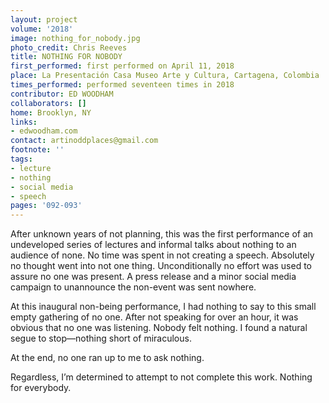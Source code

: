 ```yaml
---
layout: project
volume: '2018'
image: nothing_for_nobody.jpg
photo_credit: Chris Reeves
title: NOTHING FOR NOBODY
first_performed: first performed on April 11, 2018
place: La Presentación Casa Museo Arte y Cultura, Cartagena, Colombia
times_performed: performed seventeen times in 2018
contributor: ED WOODHAM
collaborators: []
home: Brooklyn, NY
links:
- edwoodham.com
contact: artinoddplaces@gmail.com
footnote: ''
tags:
- lecture
- nothing
- social media
- speech
pages: '092-093'
---
```


After unknown years of not planning, this was the first performance of an undeveloped series of lectures and informal talks about nothing to an audience of none. No time was spent in not creating a speech. Absolutely no thought went into not one thing. Unconditionally no effort was used to assure no one was present. A press release and a minor social media campaign to unannounce the non-event was sent nowhere.

At this inaugural non-being performance, I had nothing to say to this small empty gathering of no one. After not speaking for over an hour, it was obvious that no one was listening. Nobody felt nothing. I found a natural segue to stop—nothing short of miraculous.

At the end, no one ran up to me to ask nothing.

Regardless, I’m determined to attempt to not complete this work. Nothing for everybody.

